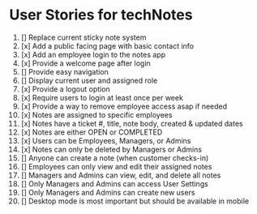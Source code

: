  # User Stories for techNotes


 1. [] Replace current sticky note system
 2. [x] Add a public facing page with basic contact info
 3. [x] Add an employee login to the notes app
 4. [x] Provide a welcome page after login
 5. [] Provide easy navigation
 6. [] Display current user and assigned role
 7. [x] Provide a logout option
 8. [x] Require users to login at least once per week
 9. [x] Provide a way to remove employee access asap if needed
 10. [x] Notes are assigned to specific employees
 11. [x] Notes have a ticket #, title, note body, created & updated dates
 12. [x] Notes are either OPEN or COMPLETED
 13. [x]  Users can be Employees, Managers, or Admins
 14. [x] Notes can only be deleted by Managers or Admins
 15. []  Anyone can create a note (when customer checks-in)
 16. []  Employees can only view and edit their assigned notes
 17. []  Managers and Admins can view, edit, and delete all notes
 18. []  Only Managers and Admins can access User Settings
 19. []  Only Managers and Admins can create new users
 20. []  Desktop mode is most important but should be available in mobile
